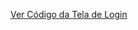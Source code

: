 [Ver Código da Tela de Login](https://github.com/KaikyLagares/KaikyCode/tree/fee2ef6a3f8d01f7b93193fb1cdb7e0f4ff28b80/Tela_de_Cadastro_e_Login)
